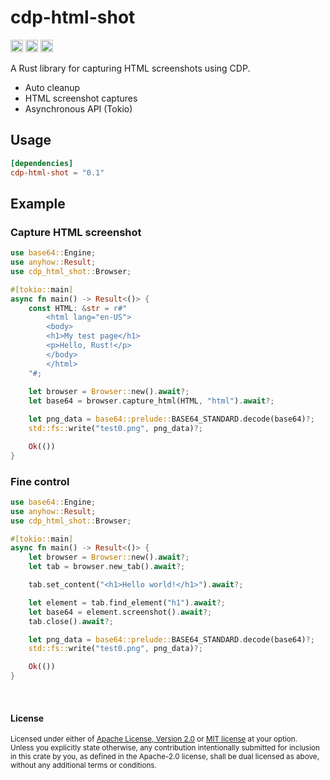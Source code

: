 # cdp-html-shot

[<img alt="github" src="https://img.shields.io/badge/github-araea/cdp_html_shot-8da0cb?style=for-the-badge&labelColor=555555&logo=github" height="20">](https://github.com/araea/cdp-html-shot)
[<img alt="crates.io" src="https://img.shields.io/crates/v/cdp_html_shot.svg?style=for-the-badge&color=fc8d62&logo=rust" height="20">](https://crates.io/crates/cdp-html-shot)
[<img alt="docs.rs" src="https://img.shields.io/badge/docs.rs-cdp_html_shot-66c2a5?style=for-the-badge&labelColor=555555&logo=docs.rs" height="20">](https://docs.rs/cdp-html-shot)

A Rust library for capturing HTML screenshots using CDP.

- Auto cleanup
- HTML screenshot captures
- Asynchronous API (Tokio)

## Usage

```toml
[dependencies]
cdp-html-shot = "0.1"
```

## Example

### Capture HTML screenshot

```rust
use base64::Engine;
use anyhow::Result;
use cdp_html_shot::Browser;

#[tokio::main]
async fn main() -> Result<()> {
    const HTML: &str = r#"
        <html lang="en-US">
        <body>
        <h1>My test page</h1>
        <p>Hello, Rust!</p>
        </body>
        </html>
    "#;
    
    let browser = Browser::new().await?;
    let base64 = browser.capture_html(HTML, "html").await?;

    let png_data = base64::prelude::BASE64_STANDARD.decode(base64)?;
    std::fs::write("test0.png", png_data)?;

    Ok(())
}
```

### Fine control

```rust
use base64::Engine;
use anyhow::Result;
use cdp_html_shot::Browser;

#[tokio::main]
async fn main() -> Result<()> {
    let browser = Browser::new().await?;
    let tab = browser.new_tab().await?;

    tab.set_content("<h1>Hello world!</h1>").await?;

    let element = tab.find_element("h1").await?;
    let base64 = element.screenshot().await?;
    tab.close().await?;

    let png_data = base64::prelude::BASE64_STANDARD.decode(base64)?;
    std::fs::write("test0.png", png_data)?;

    Ok(())
}
```

<br>

#### License

<sup>
Licensed under either of <a href="LICENSE-APACHE">Apache License, Version
2.0</a> or <a href="LICENSE-MIT">MIT license</a> at your option.
</sup>

<br>

<sub>
Unless you explicitly state otherwise, any contribution intentionally submitted
for inclusion in this crate by you, as defined in the Apache-2.0 license, shall
be dual licensed as above, without any additional terms or conditions.
</sub>

